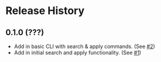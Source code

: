 # Release History

## 0.1.0 (???)

- Add in basic CLI with search & apply commands. (See [#2](https://github.com/zillow/battenberg-gitlab/pull/2))
- Add in initial search and apply functionality. (See [#1](https://github.com/zillow/battenberg-gitlab/pull/1))
